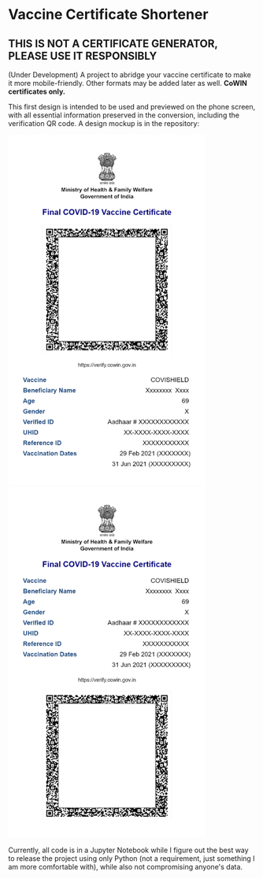 # Vaccine Certificate Shortener
## THIS IS NOT A CERTIFICATE GENERATOR, PLEASE USE IT RESPONSIBLY
(Under Development) A project to abridge your vaccine certificate to make it more mobile-friendly. Other formats may be added later as well. **CoWIN certificates only.**

This first design is intended to be used and previewed on the phone screen, with all essential information preserved in the conversion, including the verification QR code. A design mockup is in the repository:


<p float="left">
  <img src="https://github.com/yatharthsood00/vaccine-certificate-shortener/blob/90f7013a79e88647130d95095b503c430e4768f9/mockup/mobile-1-QR-above.png?raw=true" width = "400"/>
  <img src="https://github.com/yatharthsood00/vaccine-certificate-shortener/blob/90f7013a79e88647130d95095b503c430e4768f9/mockup/mobile-1-QR-below.png?raw=true" width = "400"/>
</p>

Currently, all code is in a Jupyter Notebook while I figure out the best way to release the project using only Python (not a requirement, just something I am more comfortable with), while also not compromising anyone's data.
